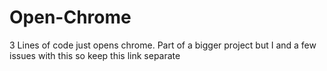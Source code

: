 # Open-Chrome
3 Lines of code just  opens chrome.  Part of a bigger project but I and a few issues with this so keep this link separate
